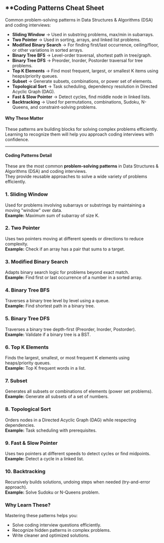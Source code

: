 ## **Coding Patterns Cheat Sheet

Common problem-solving patterns in Data Structures & Algorithms (DSA) and coding interviews:

- **Sliding Window** → Used in substring problems, max/min in subarrays.  
- **Two Pointer** → Used in sorting, arrays, and linked list problems.  
- **Modified Binary Search** → For finding first/last occurrence, ceiling/floor, or other variations in sorted arrays.  
- **Binary Tree BFS** → Level-order traversal, shortest path in tree/graph.  
- **Binary Tree DFS** → Preorder, Inorder, Postorder traversal for tree problems.  
- **Top K Elements** → Find most frequent, largest, or smallest K items using heaps/priority queues.  
- **Subset** → Generate subsets, combinations, or power set of elements.  
- **Topological Sort** → Task scheduling, dependency resolution in Directed Acyclic Graph (DAG).  
- **Fast & Slow Pointer** → Detect cycles, find middle node in linked lists.  
- **Backtracking** → Used for permutations, combinations, Sudoku, N-Queens, and constraint-solving problems.  

#### **Why These Matter**
These patterns are building blocks for solving complex problems efficiently.  
Learning to recognize them will help you approach coding interviews with confidence.

--- 
#### **Coding Patterns Detail**

These are the most common **problem-solving patterns** in Data Structures & Algorithms (DSA) and coding interviews.  
They provide reusable approaches to solve a wide variety of problems efficiently.

### 1. Sliding Window
Used for problems involving subarrays or substrings by maintaining a moving "window" over data.  
**Example:** Maximum sum of subarray of size K.

### 2. Two Pointer
Uses two pointers moving at different speeds or directions to reduce complexity.  
**Example:** Check if an array has a pair that sums to a target.

### 3. Modified Binary Search
Adapts binary search logic for problems beyond exact match.  
**Example:** Find first or last occurrence of a number in a sorted array.

### 4. Binary Tree BFS
Traverses a binary tree level by level using a queue.  
**Example:** Find shortest path in a binary tree.

### 5. Binary Tree DFS
Traverses a binary tree depth-first (Preorder, Inorder, Postorder).  
**Example:** Validate if a binary tree is a BST.

### 6. Top K Elements
Finds the largest, smallest, or most frequent K elements using heaps/priority queues.  
**Example:** Top K frequent words in a list.

### 7. Subset
Generates all subsets or combinations of elements (power set problems).  
**Example:** Generate all subsets of a set of numbers.

### 8. Topological Sort
Orders nodes in a Directed Acyclic Graph (DAG) while respecting dependencies.  
**Example:** Task scheduling with prerequisites.

### 9. Fast & Slow Pointer
Uses two pointers at different speeds to detect cycles or find midpoints.  
**Example:** Detect a cycle in a linked list.

### 10. Backtracking
Recursively builds solutions, undoing steps when needed (try-and-error approach).  
**Example:** Solve Sudoku or N-Queens problem.


###  Why Learn These?
Mastering these patterns helps you:
- Solve coding interview questions efficiently.  
- Recognize hidden patterns in complex problems.  
- Write cleaner and optimized solutions.


